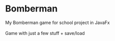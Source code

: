 # Bomberman
My Bomberman game for school project in JavaFx\
\
Game with just a few stuff + save/load
